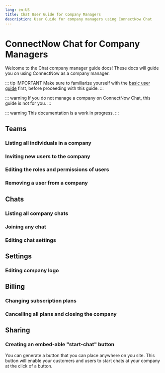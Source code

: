 ```yaml
---
lang: en-US
title: Chat User Guide for Company Managers
description: User Guide for company managers using ConnectNow Chat
---
```

# ConnectNow Chat for Company Managers
Welcome to the Chat company manager guide docs! These docs will guide you on using ConnectNow as a company manager.

::: tip IMPORTANT
Make sure to familiarize yourself with the [basic user guide](user-guide.md) first, before proceeding with this guide.
:::

::: warning
If you do not manage a company on ConnectNow Chat, this guide is not for you.
:::

::: warning
This documentation is a work in progress.
:::

## Teams

### Listing all individuals in a company

### Inviting new users to the company

### Editing the roles and permissions of users

### Removing a user from a company

## Chats

### Listing all company chats

### Joining any chat

### Editing chat settings

## Settings

### Editing company logo

## Billing

### Changing subscription plans

### Cancelling all plans and closing the company

## Sharing

### Creating an embed-able "start-chat" button

You can generate a button that you can place anywhere on you site. This button will enable your customers and users to start chats at your company at the click of a button.
